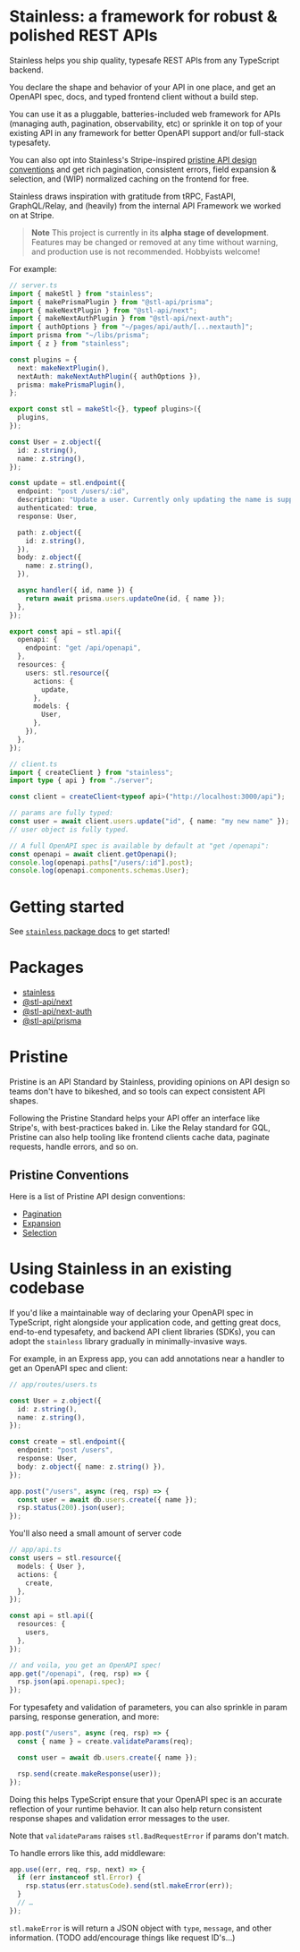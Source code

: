 # Stainless: a framework for robust & polished REST APIs

Stainless helps you ship quality, typesafe REST APIs from any TypeScript backend.

You declare the shape and behavior of your API in one place,
and get an OpenAPI spec, docs, and typed frontend client without a build step.

You can use it as a pluggable, batteries-included web framework for APIs (managing auth, pagination, observability, etc) or sprinkle it on top of your existing API in any framework for better OpenAPI support and/or full-stack typesafety.

You can also opt into Stainless's Stripe-inspired [pristine API design conventions](#pristine) and get rich pagination, consistent errors, field expansion & selection, and (WIP) normalized caching on the frontend for free.

Stainless draws inspiration with gratitude from tRPC, FastAPI, GraphQL/Relay, and (heavily) from the internal API Framework we worked on at Stripe.

> **Note**
> This project is currently in its **alpha stage of development**.
> Features may be changed or removed at any time without warning, and production use is not recommended. 
> Hobbyists welcome!

For example:

<!-- TODO: this is too long / too much code… -->

```ts
// server.ts
import { makeStl } from "stainless";
import { makePrismaPlugin } from "@stl-api/prisma";
import { makeNextPlugin } from "@stl-api/next";
import { makeNextAuthPlugin } from "@stl-api/next-auth";
import { authOptions } from "~/pages/api/auth/[...nextauth]";
import prisma from "~/libs/prisma";
import { z } from "stainless";

const plugins = {
  next: makeNextPlugin(),
  nextAuth: makeNextAuthPlugin({ authOptions }),
  prisma: makePrismaPlugin(),
};

export const stl = makeStl<{}, typeof plugins>({
  plugins,
});

const User = z.object({
  id: z.string(),
  name: z.string(),
});

const update = stl.endpoint({
  endpoint: "post /users/:id",
  description: "Update a user. Currently only updating the name is supported.",
  authenticated: true,
  response: User,

  path: z.object({
    id: z.string(),
  }),
  body: z.object({
    name: z.string(),
  }),

  async handler({ id, name }) {
    return await prisma.users.updateOne(id, { name });
  },
});

export const api = stl.api({
  openapi: {
    endpoint: "get /api/openapi",
  },
  resources: {
    users: stl.resource({
      actions: {
        update,
      },
      models: {
        User,
      },
    }),
  },
});

// client.ts
import { createClient } from "stainless";
import type { api } from "./server";

const client = createClient<typeof api>("http://localhost:3000/api");

// params are fully typed:
const user = await client.users.update("id", { name: "my new name" });
// user object is fully typed.

// A full OpenAPI spec is available by default at "get /openapi":
const openapi = await client.getOpenapi();
console.log(openapi.paths["/users/:id"].post);
console.log(openapi.components.schemas.User);
```

# Getting started

See [`stainless` package docs](/packages/stainless/README.md#getting-started) to get started!

# Packages

- [stainless](/packages/stainless)
- [@stl-api/next](/packages/next)
- [@stl-api/next-auth](/packages/next-auth)
- [@stl-api/prisma](/packages/prisma)

# Pristine

Pristine is an API Standard by Stainless, providing opinions on API design so teams don't have to bikeshed, and so tools can expect consistent API shapes.

Following the Pristine Standard helps your API offer an interface like Stripe's,
with best-practices baked in. Like the Relay standard for GQL, Pristine can also help tooling like frontend clients cache data, paginate requests, handle errors, and so on.

<!-- You can opt your API into Pristine like so:

```ts
const stl = new Stainless({ pristine: true });
```

This will enforce the Pristine conventions, and provide easier access to tooling which depends on it.

If you're starting with an existing API and don't want to go straight to a v2,
you can gradually adopt Pristine standards and tooling. In the future, we plan to offer lint rules for your OpenAPI spec and an overall "Lighthouse score" indicating the degree of compliance your API offers.
 -->

## Pristine Conventions

Here is a list of Pristine API design conventions:

- [Pagination](/packages/stainless/docs/pagination.md)
- [Expansion](/packages/stainless/docs/expansion.md)
- [Selection](/packages/stainless/docs/selection.md)

# Using Stainless in an existing codebase

If you'd like a maintainable way of declaring your OpenAPI spec
in TypeScript, right alongside your application code, and getting
great docs, end-to-end typesafety, and backend API client libraries (SDKs),
you can adopt the `stainless` library gradually in minimally-invasive ways.

For example, in an Express app, you can add annotations near a handler to get an OpenAPI spec and client:

```ts
// app/routes/users.ts

const User = z.object({
  id: z.string(),
  name: z.string(),
});

const create = stl.endpoint({
  endpoint: "post /users",
  response: User,
  body: z.object({ name: z.string() }),
});

app.post("/users", async (req, rsp) => {
  const user = await db.users.create({ name });
  rsp.status(200).json(user);
});
```

<summary>You'll also need a small amount of server code</summary>

```ts
// app/api.ts
const users = stl.resource({
  models: { User },
  actions: {
    create,
  },
});

const api = stl.api({
  resources: {
    users,
  },
});

// and voila, you get an OpenAPI spec!
app.get("/openapi", (req, rsp) => {
  rsp.json(api.openapi.spec);
});
```

<summary>
For typesafety and validation of parameters, you can also sprinkle in
param parsing, response generation, and more:
</summary>

```ts
app.post("/users", async (req, rsp) => {
  const { name } = create.validateParams(req);

  const user = await db.users.create({ name });

  rsp.send(create.makeResponse(user));
});
```

Doing this helps TypeScript ensure that your OpenAPI spec is an accurate reflection of your runtime behavior. It can also help return consistent response shapes and validation error messages to the user.

Note that `validateParams` raises `stl.BadRequestError` if params don't match.

To handle errors like this, add middleware:

```ts
app.use((err, req, rsp, next) => {
  if (err instanceof stl.Error) {
    rsp.status(err.statusCode).send(stl.makeError(err));
  }
  // …
});
```

`stl.makeError` is will return a JSON object with `type`, `message`, and other information. (TODO add/encourage things like request ID's…)
